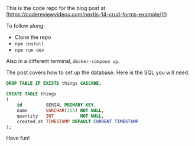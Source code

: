 ##

This is the code repo for the blog post at [https://codereviewvideos.com/nextjs-14-crud-forms-example/]()

To follow along:

* Clone the repo
* `npm install`
* `npm run dev`

Also in a different terminal, `docker-compose up`.

The post covers how to set up the database. Here is the SQL you will need.

```sql
DROP TABLE IF EXISTS things CASCADE;

CREATE TABLE things
(
    id         SERIAL PRIMARY KEY,
    name       VARCHAR(255) NOT NULL,
    quantity   INT          NOT NULL,
    created_at TIMESTAMP DEFAULT CURRENT_TIMESTAMP
);
```

Have fun!

